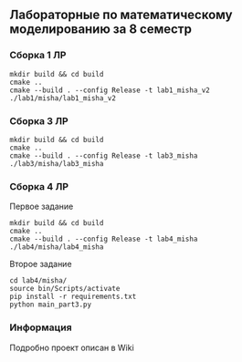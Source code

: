 Лабораторные по математическому моделированию за 8 семестр 
----------------

### Cборка 1 ЛР
```
mkdir build && cd build
cmake .. 
cmake --build . --config Release -t lab1_misha_v2
./lab1/misha/lab1_misha_v2
```

### Cборка 3 ЛР
```
mkdir build && cd build
cmake .. 
cmake --build . --config Release -t lab3_misha
./lab3/misha/lab3_misha
```

### Сборка 4 ЛР
Первое задание
```
mkdir build && cd build
cmake .. 
cmake --build . --config Release -t lab4_misha
./lab4/misha/lab4_misha
```
Второе задание 
```
cd lab4/misha/
source bin/Scripts/activate
pip install -r requirements.txt
python main_part3.py
```

### Информация
Подробно проект описан в Wiki